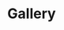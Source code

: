 ---
title: Gallery
layout: gallery
description: A selection of paintings by Jacquelyn Coleman
type: gallery
nav: true
order: 3
---
